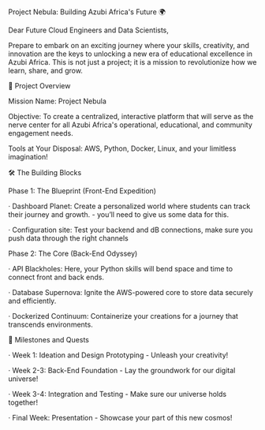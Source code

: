 Project Nebula: Building Azubi Africa's Future 🌍

Dear Future Cloud Engineers and Data Scientists,

Prepare to embark on an exciting journey where your skills, creativity, and innovation are the keys to unlocking a new era of educational excellence in Azubi Africa. This is not just a project; it is a mission to revolutionize how we learn, share, and grow.

🌟 Project Overview

Mission Name: Project Nebula

Objective: To create a centralized, interactive platform that will serve as the nerve center for all Azubi Africa's operational, educational, and community engagement needs.

Tools at Your Disposal: AWS, Python, Docker, Linux, and your limitless imagination!

🛠️ The Building Blocks

Phase 1: The Blueprint (Front-End Expedition)

· Dashboard Planet: Create a personalized world where students can track their journey and growth. - you’ll need to give us some data for this.

· Configuration site: Test your backend and dB connections, make sure you push data through the right channels

Phase 2: The Core (Back-End Odyssey)

· API Blackholes: Here, your Python skills will bend space and time to connect front and back ends.

· Database Supernova: Ignite the AWS-powered core to store data securely and efficiently.

· Dockerized Continuum: Containerize your creations for a journey that transcends environments.

🎯 Milestones and Quests

· Week 1: Ideation and Design Prototyping - Unleash your creativity!

· Week 2-3: Back-End Foundation - Lay the groundwork for our digital universe!

· Week 3-4: Integration and Testing - Make sure our universe holds together!

· Final Week: Presentation - Showcase your part of this new cosmos!
